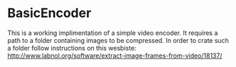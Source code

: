 BasicEncoder
============

This is a working implimentation of a simple video encoder. It requires a path to a folder containing images to be compressed.
In order to crate such a folder follow instructions on this wesbiste:
http://www.labnol.org/software/extract-image-frames-from-video/18137/
